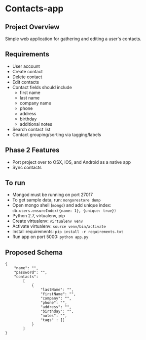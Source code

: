 Contacts-app
============

Project Overview
----------------

Simple web application for gathering and editing a user's contacts.

Requirements
------------

- User account
- Create contact
- Delete contact
- Edit contacts
- Contact fields should include
  - first name
  - last name
  - company name
  - phone
  - address
  - birthday
  - additional notes
- Search contact list
- Contact grouping/sorting via tagging/labels

Phase 2 Features
----------------

- Port project over to OSX, iOS, and Android as a native app
- Sync contacts

To run
------

- Mongod must be running on port 27017
- To get sample data, run:
    `mongorestore dump`
- Open mongo shell (`mongo`) and add unique index:
    `db.users.ensureIndex({name: 1}, {unique: true})`
- Python 2.7, virtualenv, pip
- Create virtualenv:
    `virtualenv venv`
- Activate virtualenv:
    `source venv/bin/activate`
- Install requirements:
    `pip install -r requirements.txt`
- Run app on port 5000:
    `python app.py`

Proposed Schema
---------------

    {
    	"name": "",
    	"password": "",
    	"contacts":
    		[
    			{
    				"lastName": "",
    				"firstName": "",
    				"company": "",
    				"phone": "",
    				"address": "",
    				"birthday": "",
    				"notes": "",
    				"tags" : []
    			}
    		]
    }
